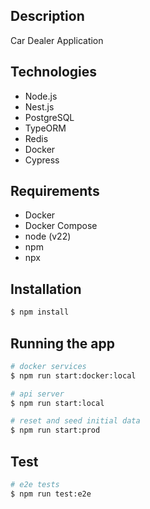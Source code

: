 ## Description

Car Dealer Application

## Technologies

- Node.js
- Nest.js
- PostgreSQL
- TypeORM
- Redis
- Docker
- Cypress

## Requirements

- Docker
- Docker Compose
- node (v22)
- npm
- npx

## Installation

```bash
$ npm install
```

## Running the app

```bash
# docker services
$ npm run start:docker:local

# api server
$ npm run start:local

# reset and seed initial data
$ npm run start:prod
```

## Test

```bash
# e2e tests
$ npm run test:e2e
```
